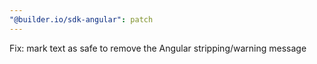 ```yaml
---
"@builder.io/sdk-angular": patch
---
```


Fix: mark text as safe to remove the Angular stripping/warning message
